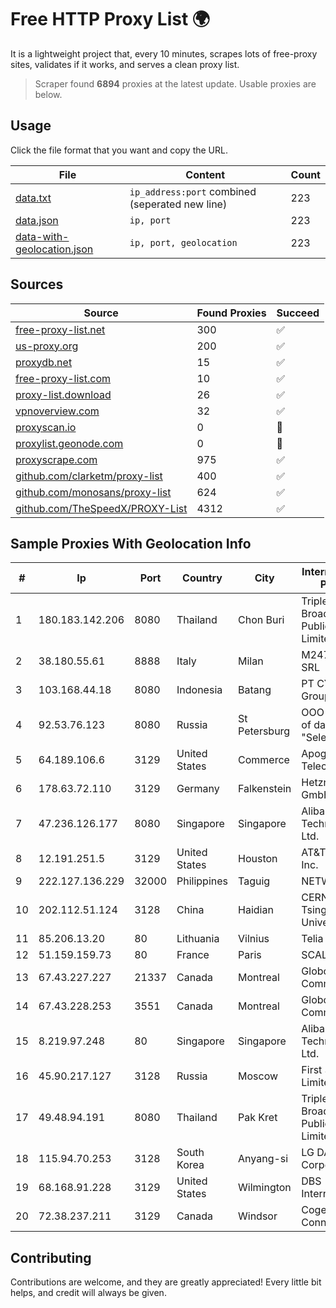 
# Free HTTP Proxy List 🌍

It is a lightweight project that, every 10 minutes, scrapes lots of free-proxy sites, validates if it works, and serves a clean proxy list.


> Scraper found **6894** proxies at the latest update. Usable proxies are below.

## Usage

Click the file format that you want and copy the URL.


|File|Content|Count|
|----|-------|-----|
|[data.txt](https://raw.githubusercontent.com/themiralay/Proxy-List-World/master/data.txt)|`ip_address:port` combined (seperated new line)|223|
|[data.json](https://raw.githubusercontent.com/themiralay/Proxy-List-World/master/data.json)|`ip, port`|223|
|[data-with-geolocation.json](https://raw.githubusercontent.com/themiralay/Proxy-List-World/master/data-with-geolocation.json)|`ip, port, geolocation`|223|

## Sources

|Source|Found Proxies|Succeed|
|------|-------------|-------|
|[free-proxy-list.net](https://free-proxy-list.net)|300|✅|
|[us-proxy.org](https://www.us-proxy.org)|200|✅|
|[proxydb.net](http://proxydb.net)|15|✅|
|[free-proxy-list.com](https://free-proxy-list.com/?page=&port=&type%5B%5D=http&type%5B%5D=https&up_time=0&search=Search)|10|✅|
|[proxy-list.download](https://www.proxy-list.download/HTTP)|26|✅|
|[vpnoverview.com](https://vpnoverview.com/privacy/anonymous-browsing/free-proxy-servers)|32|✅|
|[proxyscan.io](https://www.proxyscan.io)|0|🚫|
|[proxylist.geonode.com](https://proxylist.geonode.com/api/proxy-list?limit=300&page=1&sort_by=lastChecked&sort_type=desc&protocols=http,https)|0|🚫|
|[proxyscrape.com](https://api.proxyscrape.com/v2/?request=displayproxies&protocol=http&timeout=10000&country=all&ssl=all&anonymity=all)|975|✅|
|[github.com/clarketm/proxy-list](https://raw.githubusercontent.com/clarketm/proxy-list/master/proxy-list-raw.txt)|400|✅|
|[github.com/monosans/proxy-list](https://raw.githubusercontent.com/monosans/proxy-list/main/proxies/http.txt)|624|✅|
|[github.com/TheSpeedX/PROXY-List](https://raw.githubusercontent.com/TheSpeedX/PROXY-List/master/http.txt)|4312|✅|


## Sample Proxies With Geolocation Info

|#|Ip|Port|Country|City|Internet Service Provider|
|-|--|----|-------|----|-------------------------|
|1|180.183.142.206|8080|Thailand|Chon Buri|Triple T Broadband Public Company Limited|
|2|38.180.55.61|8888|Italy|Milan|M247 Europe SRL|
|3|103.168.44.18|8080|Indonesia|Batang|PT CYB Media Group|
|4|92.53.76.123|8080|Russia|St Petersburg|OOO "Network of data-centers "Selectel"|
|5|64.189.106.6|3129|United States|Commerce|Apogee Telecom Inc.|
|6|178.63.72.110|3129|Germany|Falkenstein|Hetzner Online GmbH|
|7|47.236.126.177|8080|Singapore|Singapore|Alibaba (US) Technology Co., Ltd.|
|8|12.191.251.5|3129|United States|Houston|AT&T Services, Inc.|
|9|222.127.136.229|32000|Philippines|Taguig|NETWORK-IP|
|10|202.112.51.124|3128|China|Haidian|CERNET2 IX at Tsinghua University|
|11|85.206.13.20|80|Lithuania|Vilnius|Telia Lietuva, AB|
|12|51.159.159.73|80|France|Paris|SCALEWAY|
|13|67.43.227.227|21337|Canada|Montreal|GloboTech Communications|
|14|67.43.228.253|3551|Canada|Montreal|GloboTech Communications|
|15|8.219.97.248|80|Singapore|Singapore|Alibaba (US) Technology Co., Ltd.|
|16|45.90.217.127|3128|Russia|Moscow|First Server Limited|
|17|49.48.94.191|8080|Thailand|Pak Kret|Triple T Broadband Public Company Limited|
|18|115.94.70.253|3128|South Korea|Anyang-si|LG DACOM Corporation|
|19|68.168.91.228|3129|United States|Wilmington|DBS International|
|20|72.38.237.211|3129|Canada|Windsor|Cogeco Connexion Inc.|



## Contributing

Contributions are welcome, and they are greatly appreciated! Every
little bit helps, and credit will always be given.

